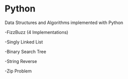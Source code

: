 # Python
Data Structures and Algorithms implemented with Python

-FizzBuzz (4 Implementations)

-Singly Linked List

-Binary Search Tree

-String Reverse

-Zip Problem
